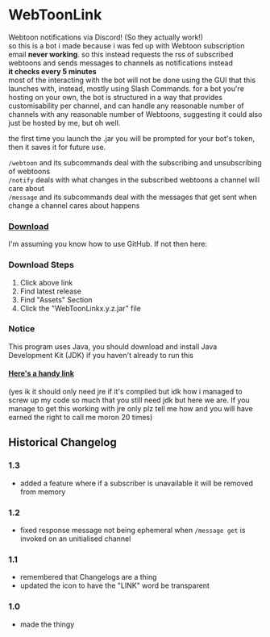 # WebToonLink

Webtoon notifications via Discord! (So they actually work!)  
so this is a bot i made because i was fed up with Webtoon subscription email **never working**. so this instead requests the rss of subscribed webtoons and sends messages to channels as notifications instead  
**it checks every 5 minutes**  
most of the interacting with the bot will not be done using the GUI that this launches with, instead, mostly using Slash Commands. for a bot you're hosting on your own, the bot is structured in a way that provides customisability per channel, and can handle any reasonable number of channels with any reasonable number of Webtoons, suggesting it could also just be hosted by me, but oh well.

the first time you launch the .jar you will be prompted for your bot's token, then it saves it for future use.

`/webtoon` and its subcommands deal with the subscribing and unsubscribing of webtoons  
`/notify` deals with what changes in the subscribed webtoons a channel will care about  
`/message` and its subcommands deal with the messages that get sent when change a channel cares about happens


### [Download](https://github.com/Canary-Prism/WebToonLink/releases/)

I'm assuming you know how to use GitHub. If not then here:

### Download Steps

1. Click above link
2. Find latest release
3. Find "Assets" Section
4. Click the "WebToonLinkx.y.z.jar" file

### Notice

This program uses Java, you should download and install Java Development Kit (JDK) if you haven't already to run this

#### [Here's a handy link](https://www.oracle.com/java/technologies/downloads/)

(yes ik it should only need jre if it's compiled but idk how i managed to screw up my code so much that you still need jdk but here we are. If you manage to get this working with jre only plz tell me how and you will have earned the right to call me moron 20 times)

## Historical Changelog

### 1.3
* added a feature where if a subscriber is unavailable it will be removed from memory

### 1.2
* fixed response message not being ephemeral when `/message get` is invoked on an unitialised channel

### 1.1
* remembered that Changelogs are a thing
* updated the icon to have the "LINK" word be transparent

### 1.0
* made the thingy